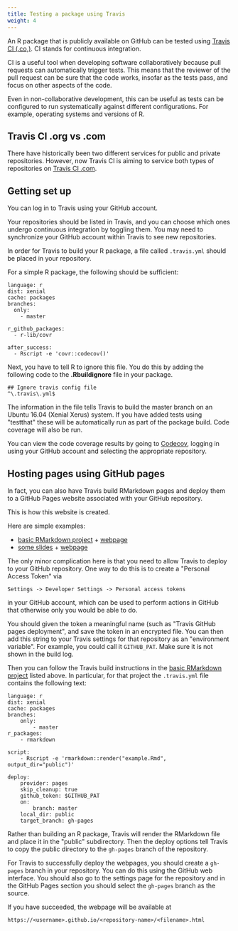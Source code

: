 ```yaml
---
title: Testing a package using Travis
weight: 4
---
```


An R package that is publicly available on GitHub can be tested using [Travis CI (.co,)](https://travis-ci.com/). CI stands for continuous integration.

CI is a useful tool when developing software collaboratively because pull requests can automatically trigger tests. This means that the reviewer of the pull request can be sure that the code works, insofar as the tests pass, and focus on other aspects of the code.

Even in non-collaborative development, this can be useful as tests can be configured to run systematically against different configurations. For example, operating systems and versions of R.

## Travis CI .org vs .com

There have historically been two different services for public and private repositories. However, now Travis CI is aiming to service both types of repositories on [Travis CI .com](https://travis-ci.com/).

## Getting set up

You can log in to Travis using your GitHub account.

Your repositories should be listed in Travis, and you can choose which ones undergo continuous integration by toggling them. You may need to synchronize your GitHub account within Travis to see new repositories.

In order for Travis to build your R package, a file called `.travis.yml` should be placed in your repository.

For a simple R package, the following should be sufficient:

```
language: r
dist: xenial
cache: packages
branches:
  only:
    - master

r_github_packages:
  - r-lib/covr

after_success:
  - Rscript -e 'covr::codecov()'
```
Next, you have to tell R to ignore this file. You do this by adding the following code to the **.Rbuildignore** file in your package.

```
## Ignore travis config file
^\.travis\.yml$
```

The information in the file tells Travis to build the master branch on an Ubuntu 16.04 (Xenial Xerus) system. If you have added tests using "testthat" these will be automatically run as part of the package build. Code coverage will also be run.

You can view the code coverage results by going to [Codecov](https://codecov.io), logging in using your GitHub account and selecting the appropriate repository.

## Hosting pages using GitHub pages

In fact, you can also have Travis build RMarkdown pages and deploy them to a GitHub Pages website associated with your GitHub repository.

This is how this website is created.

Here are simple examples:

- [basic RMarkdown project](https://github.com/awllee/rmarkdown-travis-demo) + [webpage](https://awllee.github.io/rmarkdown-travis-demo/example.html)
- [some slides](https://github.com/awllee/smc-tutorial) + [webpage](https://awllee.github.io/smc-tutorial/smc-tutorial.html)

The only minor complication here is that you need to allow Travis to deploy to your GitHub repository. One way to do this is to create a "Personal Access Token" via

`Settings -> Developer Settings -> Personal access tokens`

in your GitHub account, which can be used to perform actions in GitHub that otherwise only you would be able to do.

You should given the token a meaningful name (such as "Travis GitHub pages deployment", and save the token in an encrypted file. You can then add this string to your Travis settings for that repository as an "environment variable". For example, you could call it `GITHUB_PAT`. Make sure it is not shown in the build log.

Then you can follow the Travis build instructions in the [basic RMarkdown project](https://github.com/awllee/rmarkdown-travis-demo) listed above. In particular, for that project the `.travis.yml` file contains the following text:

```
language: r
dist: xenial
cache: packages
branches:
    only:
        - master
r_packages:
    - rmarkdown

script:
    - Rscript -e 'rmarkdown::render("example.Rmd", output_dir="public")'

deploy:
    provider: pages
    skip_cleanup: true
    github_token: $GITHUB_PAT
    on:
        branch: master
    local_dir: public
    target_branch: gh-pages
```

Rather than building an R package, Travis will render the RMarkdown file and place it in the "public" subdirectory. Then the deploy options tell Travis to copy the public directory to the `gh-pages` branch of the repository.

For Travis to successfully deploy the webpages, you should create a `gh-pages` branch in your repository. You can do this using the GitHub web interface. You should also go to the settings page for the repository and in the GitHub Pages section you should select the `gh-pages` branch as the source.

If you have succeeded, the webpage will be available at

```
https://<username>.github.io/<repository-name>/<filename>.html
```
